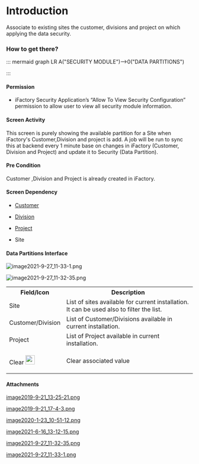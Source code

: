 # Introduction

Associate to existing sites the customer, divisions and project on which applying the data security.


### **How to get there?** 



::: mermaid
graph LR
A("SECURITY MODULE")-->0("DATA PARTITIONS")

:::


#### Permission



- iFactory Security Application’s “Allow To View Security Configuration” permission to allow user to view all security module information.


#### Screen Activity


This screen is purely showing the available partition for a Site when iFactory's Customer,Division and project is add. A job will be run to sync this at backend every 1 minute base on changes in iFactory (Customer, Division and Project) and update it to Security (Data Partition).


#### Pre Condition


Customer ,Division and Project is already created in iFactory.


#### Screen Dependency



- [Customer](/iFactory-JGP-MES/iFactory-JGP-MES-Home/iFactory-JGP-MS/CONTENT/Product/Customer.md)


- [Division](/iFactory-JGP-MES/iFactory-JGP-MES-Home/iFactory-JGP-MS/CONTENT/Product/Division.md)


- [Project](/iFactory-JGP-MES/iFactory-JGP-MES-Home/iFactory-JGP-MS/CONTENT/Product/Project-Maintenance.md)


- Site


#### Data Partitions Interface



![image2021-9-27_11-33-1.png](/.attachments/99223059.png)


![image2021-9-27_11-32-35.png](/.attachments/99223058.png)




<table class="wrapped confluenceTable"><colgroup><col /><col /></colgroup><tbody><tr><th class="confluenceTh">Field/Icon</th><th class="confluenceTh">Description</th></tr><tr><td class="confluenceTd">Site</td><td class="confluenceTd">List of sites available for current installation. It can be used also to filter the list.</td></tr><tr><td class="confluenceTd">Customer/Division</td><td class="confluenceTd">List of Customer/Divisions available in current installation.</td></tr><tr><td colspan="1" class="confluenceTd">Project</td><td colspan="1" class="confluenceTd">List of Project available in current installation.</td></tr><tr><td class="confluenceTd"><div class="content-wrapper"><p>Clear <span class="confluence-embedded-file-wrapper confluence-embedded-manual-size"><img class="confluence-embedded-image confluence-thumbnail confluence-external-resource" width="25" src="attachments/thumbnails/57639258/57639262" data-image-src="http://usplnd0wiki01:8090/download/thumbnails/57639258/image2019-9-21-13-31-3.png?version=1&modificationDate=1569043863991&api=v2" /></span></p></div></td><td class="confluenceTd">Clear associated value</td></tr></tbody></table>





#### Attachments

[image2019-9-21_13-25-21.png](/.attachments/57639308.png)
[image2019-9-21_17-4-3.png](/.attachments/57639309.png)
[image2020-1-23_10-51-12.png](/.attachments/64422125.png)
[image2021-6-16_13-12-15.png](/.attachments/94404687.png)
[image2021-9-27_11-32-35.png](/.attachments/99223058.png)
[image2021-9-27_11-33-1.png](/.attachments/99223059.png)
